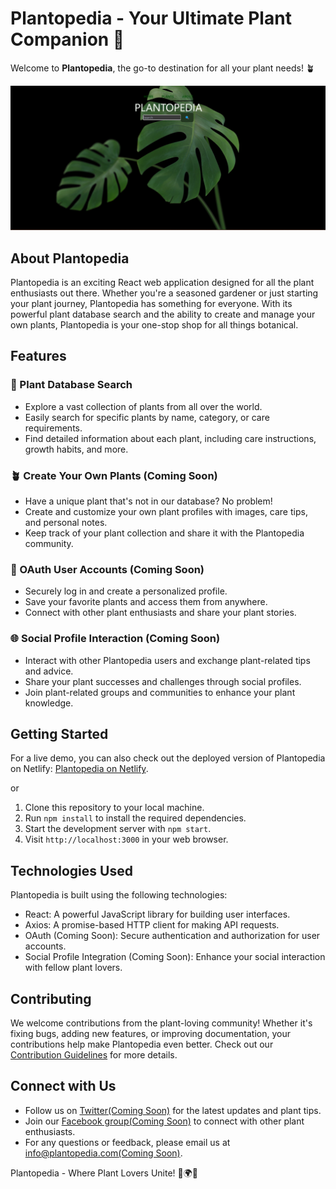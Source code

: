 # Plantopedia - Your Ultimate Plant Companion 🌿

Welcome to **Plantopedia**, the go-to destination for all your plant needs! 🪴

![Alt text](src/assets/image.png)

## About Plantopedia

Plantopedia is an exciting React web application designed for all the plant enthusiasts out there. Whether you're a seasoned gardener or just starting your plant journey, Plantopedia has something for everyone. With its powerful plant database search and the ability to create and manage your own plants, Plantopedia is your one-stop shop for all things botanical.

## Features

### 🌱 Plant Database Search
- Explore a vast collection of plants from all over the world.
- Easily search for specific plants by name, category, or care requirements.
- Find detailed information about each plant, including care instructions, growth habits, and more.

### 🪴 Create Your Own Plants (Coming Soon)
- Have a unique plant that's not in our database? No problem!
- Create and customize your own plant profiles with images, care tips, and personal notes.
- Keep track of your plant collection and share it with the Plantopedia community.

### 🔐 OAuth User Accounts (Coming Soon)
- Securely log in and create a personalized profile.
- Save your favorite plants and access them from anywhere.
- Connect with other plant enthusiasts and share your plant stories.

### 🌐 Social Profile Interaction (Coming Soon)
- Interact with other Plantopedia users and exchange plant-related tips and advice.
- Share your plant successes and challenges through social profiles.
- Join plant-related groups and communities to enhance your plant knowledge.

## Getting Started

For a live demo, you can also check out the deployed version of Plantopedia on Netlify: [Plantopedia on Netlify](https://plantopedia-pp.netlify.app/).

or

1. Clone this repository to your local machine.
2. Run `npm install` to install the required dependencies.
3. Start the development server with `npm start`.
4. Visit `http://localhost:3000` in your web browser.

## Technologies Used

Plantopedia is built using the following technologies:

- React: A powerful JavaScript library for building user interfaces.
- Axios: A promise-based HTTP client for making API requests.
- OAuth (Coming Soon): Secure authentication and authorization for user accounts.
- Social Profile Integration (Coming Soon): Enhance your social interaction with fellow plant lovers.

## Contributing

We welcome contributions from the plant-loving community! Whether it's fixing bugs, adding new features, or improving documentation, your contributions help make Plantopedia even better. Check out our [Contribution Guidelines](CONTRIBUTING.md) for more details.

## Connect with Us

- Follow us on [Twitter(Coming Soon)](https://twitter.com/plantopediaapp) for the latest updates and plant tips.
- Join our [Facebook group(Coming Soon)](https://www.facebook.com/groups/plantopedia) to connect with other plant enthusiasts.
- For any questions or feedback, please email us at [info@plantopedia.com(Coming Soon)](mailto:info@plantopedia.com).

Plantopedia - Where Plant Lovers Unite! 🌿🌍🌸